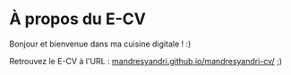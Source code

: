 # À propos du E-CV

Bonjour et bienvenue dans ma cuisine digitale ! :) 

Retrouvez le E-CV à l'URL : <a href="https://mandresyandri.github.io/mandresyandri-cv/">mandresyandri.github.io/mandresyandri-cv/</a> ;) 

<!-- ## Technologies utilisées
- `HTML` : Contenu et la structure de mon CV
- `CSS` : Mise en forme graphique et adaptation des aux formats d'écrans (mobile et desktop)
- `JavaScript` : Gestion de l'affichage dynamique (mode sombre, générateur de PDF)
- `Github` : Gestion du versionning, CI/CD
- `AWS S3` : Hébergement Web (utilisation de `AWS-CLI`)

## Justification des choix techniques
J'ai choisi d'utiliser les technologies web de base (`HTML`, `CSS`, `JavaScript`) dans un but de rapidité dans le développement afin d'avoir rapidement un CV prêt à être en mis ligne. En effet, ce projet a pour but de mettre en pratique la connaissanves des outils cloud et de versionning.

J'ai préféré utilisé GitLab dans la mesure où je trouve que ce dernier offre le meilleur outil à ma connaissance en termes de la gestion des pipeline CI/CD ce qui me permettra de faire de l'amélioration du contenua avec une Pipeline CD/CI. J'ai choisi d'héberger mon CV sur le Cloud AWS avec le service `AWS S3` pour mettre en pratique mes connaissances dans le cloud. 

## Compétences développées
Ce projet a permis le renforcement des compétences dans plusieurs domaines, dont :
- Développement web avec `HTML`, `CSS` et `JavaScript`.
- Gestion de version avec `Github`, en particulier l'utilisation des pipelines CI/CD.
- Hébergement web sur le cloud avec `AWS S3`.
- Utilisation de l'`AWS-CLI` pour gérer les ressources cloud.
- Mettre en place un processus `DevOps` pour le développement web. -->


